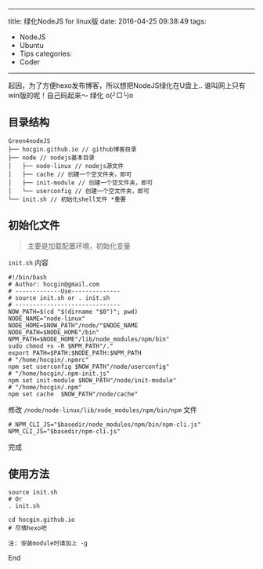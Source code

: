 ------
title: 绿化NodeJS for linux版
date: 2016-04-25 09:38:49
tags:
  - NodeJS
  - Ubuntu
  - Tips
categories:
  - Coder
------
起因，为了方便hexo发布博客，所以想把NodeJS绿化在U盘上..
谁叫网上只有win版的呢！自己码起来～
绿化 o(╯□╰)o
<!--more-->

## 目录结构
```shell
Green4nodeJS
├── hocgin.github.io // github博客目录
├── node // nodejs基本目录
│   ├── node-linux // nodejs源文件
│   ├── cache // 创建一个空文件夹，即可
│   ├── init-module // 创建一个空文件夹，即可
│   └── userconfig // 创建一个空文件夹，即可
└── init.sh // 初始化shell文件 *重要
```

## 初始化文件
> 主要是加载配置环境，初始化变量

`init.sh` 内容
```shell
#!/bin/bash
# Author: hocgin@gmail.com
# -------------Use--------------
# source init.sh or . init.sh
# ------------------------------
NOW_PATH=$(cd "$(dirname "$0")"; pwd)
NODE_NAME="node-linux"
NODE_HOME=$NOW_PATH"/node/"$NODE_NAME
NODE_PATH=$NODE_HOME"/bin"
NPM_PATH=$NODE_HOME"/lib/node_modules/npm/bin"
sudo chmod +x -R $NPM_PATH"/."
export PATH=$PATH:$NODE_PATH:$NPM_PATH
# "/home/hocgin/.npmrc"
npm set userconfig $NOW_PATH"/node/userconfig"
# "/home/hocgin/.npm-init.js"
npm set init-module $NOW_PATH"/node/init-module"
# "/home/hocgin/.npm"
npm set cache  $NOW_PATH"/node/cache"
```

修改 `/node/node-linux/lib/node_modules/npm/bin/npm` 文件
```shell
# NPM_CLI_JS="$basedir/node_modules/npm/bin/npm-cli.js"
NPM_CLI_JS="$basedir/npm-cli.js"

```
完成

## 使用方法
```shell
source init.sh
# Or
. init.sh

cd hocgin.github.io
# 尽情hexo吧
```

`注: 安装module时请加上 -g`

End
